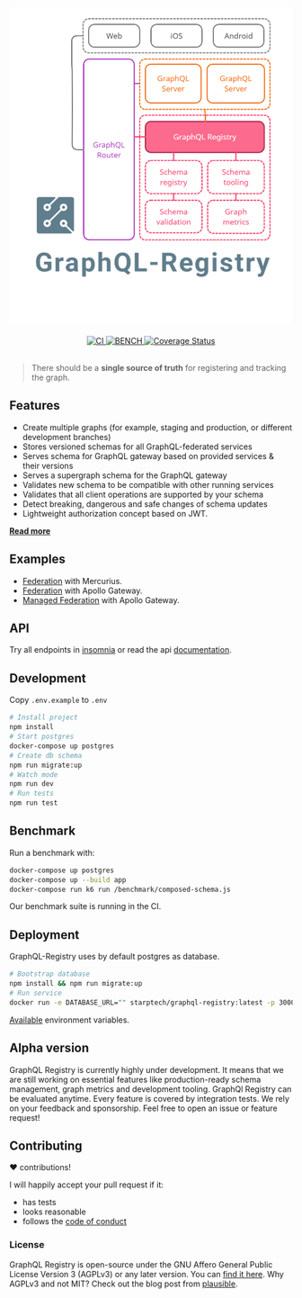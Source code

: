 <div align="center">
  <img src="./docs/logo-usecases.png" alt="graphql-registry" width="700" />
</div>

<br>

<div align="center">
  <a href="https://github.com/StarpTech/graphql-registry/actions?query=workflow%3ACI">
    <img src="https://github.com/StarpTech/graphql-registry/actions/workflows/ci.yml/badge.svg" alt="CI" />
  </a>
  <a href="https://github.com/StarpTech/graphql-registry/actions?query=workflow%3ABENCH">
    <img src="https://github.com/StarpTech/graphql-registry/actions/workflows/bench.yml/badge.svg" alt="BENCH" />
  </a>
  <a href='https://coveralls.io/github/StarpTech/graphql-registry?branch=main'><img src='https://coveralls.io/repos/github/StarpTech/graphql-registry/badge.svg?branch=main' alt='Coverage Status' /></a>
</div>

<br/>

> There should be a **single source of truth** for registering and tracking the graph.

## Features

- Create multiple graphs (for example, staging and production, or different development branches)
- Stores versioned schemas for all GraphQL-federated services
- Serves schema for GraphQL gateway based on provided services & their versions
- Serves a supergraph schema for the GraphQL gateway
- Validates new schema to be compatible with other running services
- Validates that all client operations are supported by your schema
- Detect breaking, dangerous and safe changes of schema updates
- Lightweight authorization concept based on JWT.

[**Read more**](https://principledgraphql.com/integrity#3-track-the-schema-in-a-registry)

## Examples

- [Federation](./examples/mercurius-federation) with Mercurius.
- [Federation](./examples/apollo-federation) with Apollo Gateway.
- [Managed Federation](./examples/apollo-managed-federation) with Apollo Gateway.

## API

Try all endpoints in [insomnia](https://insomnia.rest/run/?label=GraphQL%20Registry&uri=https%3A%2F%2Fraw.githubusercontent.com%2FStarpTech%2Fgraphql-registry%2Fmain%2Finsomnia.json) or read the api [documentation](./docs/api.md).

## Development

Copy `.env.example` to `.env`

```sh
# Install project
npm install
# Start postgres
docker-compose up postgres
# Create db schema
npm run migrate:up
# Watch mode
npm run dev
# Run tests
npm run test
```

## Benchmark

Run a benchmark with:

```sh
docker-compose up postgres
docker-compose up --build app
docker-compose run k6 run /benchmark/composed-schema.js
```

Our benchmark suite is running in the CI.

## Deployment

GraphQL-Registry uses by default postgres as database.

```sh
# Bootstrap database
npm install && npm run migrate:up
# Run service
docker run -e DATABASE_URL="" starptech/graphql-registry:latest -p 3000:3000
```

[Available](/src/core/env.schema.ts) environment variables.

## Alpha version

GraphQL Registry is currently highly under development. It means that we are still working on essential features like production-ready schema management, graph metrics and development tooling. GraphQl Registry can be evaluated anytime. Every feature is covered by integration tests. We rely on your feedback and sponsorship. Feel free to open an issue or feature request!

## Contributing

❤️ contributions!

I will happily accept your pull request if it:

- has tests
- looks reasonable
- follows the [code of conduct](./CODE_OF_CONDUCT.md)

### License

GraphQL Registry is open-source under the GNU Affero General Public License Version 3 (AGPLv3) or any later version. You can [find it here](LICENSE).
Why AGPLv3 and not MIT? Check out the blog post from [plausible](https://plausible.io/blog/open-source-licenses#risks-associated-with-permissive-open-source-licenses).
